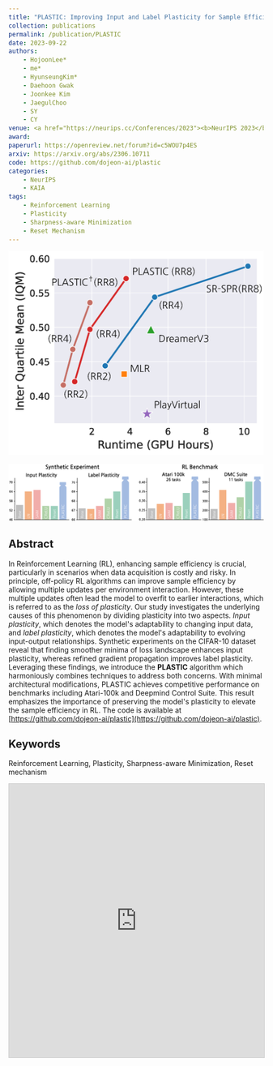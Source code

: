 ```yaml
---
title: "PLASTIC: Improving Input and Label Plasticity for Sample Efficient Reinforcement Learning"
collection: publications
permalink: /publication/PLASTIC
date: 2023-09-22
authors:
    - HojoonLee*
    - me*
    - HyunseungKim*
    - Daehoon Gwak
    - Joonkee Kim
    - JaegulChoo
    - SY
    - CY
venue: <a href="https://neurips.cc/Conferences/2023"><b>NeurIPS 2023</b></a>
award: 
paperurl: https://openreview.net/forum?id=c5WOU7p4ES
arxiv: https://arxiv.org/abs/2306.10711
code: https://github.com/dojeon-ai/plastic
categories: 
    - NeurIPS
    - KAIA
tags:
    - Reinforcement Learning
    - Plasticity
    - Sharpness-aware Minimization
    - Reset Mechanism
---
```


![plastic_benchmark](../assets/img/plastic/SOTA_IQM.png)
  
![plastic_sota](../assets/img/plastic/intro_figure.png)

## Abstract

In Reinforcement Learning (RL), enhancing sample efficiency is crucial, particularly in scenarios when data acquisition is costly and risky.
In principle, off-policy RL algorithms can improve sample efficiency by allowing multiple updates per environment interaction.
However, these multiple updates often lead the model to overfit to earlier interactions, which is referred to as the *loss of plasticity*.
Our study investigates the underlying causes of this phenomenon by dividing plasticity into two aspects. *Input plasticity*, which denotes the model's adaptability to changing input data, and *label plasticity*, which denotes the model's adaptability to evolving input-output relationships.
Synthetic experiments on the CIFAR-10 dataset reveal that finding smoother minima of loss landscape enhances input plasticity, whereas refined gradient propagation improves label plasticity.
Leveraging these findings, we introduce the **PLASTIC** algorithm which harmoniously combines techniques to address both concerns.
With minimal architectural modifications, PLASTIC achieves competitive performance on benchmarks including Atari-100k and Deepmind Control Suite.
This result emphasizes the importance of preserving the model's plasticity to elevate the sample efficiency in RL.
The code is available at [https://github.com/dojeon-ai/plastic](https://github.com/dojeon-ai/plastic).

## Keywords

Reinforcement Learning, Plasticity, Sharpness-aware Minimization, Reset mechanism

<iframe src="https://www.slideshare.net/slideshow/embed_code/key/ee0qzvaq7Y7jeU" width="960" height="540" frameborder="0" marginwidth="0" marginheight="0" scrolling="no" style="border:1px solid #CCC; border-width:1px; margin-bottom:5px; max-width: 100%;" allowfullscreen> </iframe> <div style="margin-bottom:5px"> </div>
